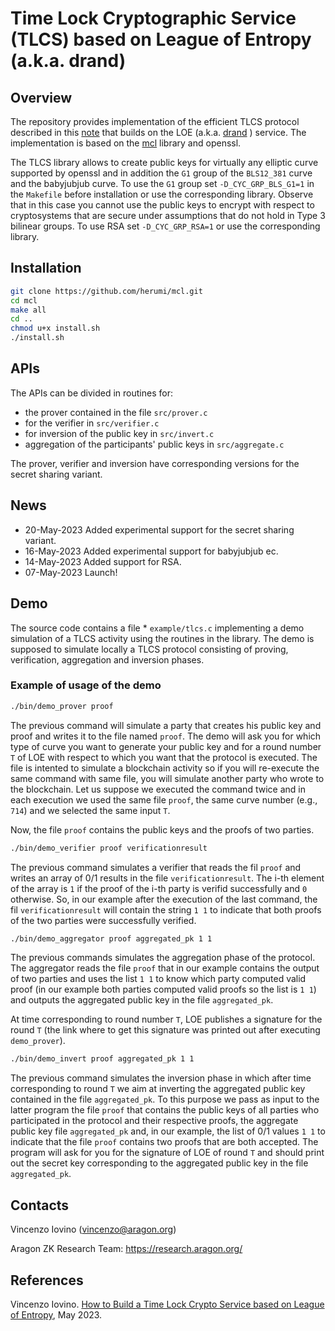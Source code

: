 # Time Lock Cryptographic Service (TLCS) based on League of Entropy (a.k.a. drand)
## Overview
The repository provides implementation of the efficient TLCS protocol described in this [note](https://hackmd.io/WYp7A-jPQvK8xSB1pyH7hQ) that builds on the LOE (a.k.a. [drand](https://github.com/drand/drand) ) service. The implementation is based on the [mcl](https://github.com/herumi/mcl/) library and openssl.

The TLCS library allows to create public keys for virtually any elliptic curve supported by openssl and in addition the `G1` group of the `BLS12_381` curve and the babyjubjub curve.
To use the `G1` group set `-D_CYC_GRP_BLS_G1=1`  in the `Makefile` before installation or use the corresponding library. Observe that in this case you cannot use the public keys to encrypt with respect to cryptosystems that are secure under assumptions that do not hold in Type 3 bilinear groups. To use RSA set `-D_CYC_GRP_RSA=1` or use the corresponding library. 
## Installation
```bash
git clone https://github.com/herumi/mcl.git
cd mcl
make all
cd ..
chmod u+x install.sh
./install.sh
```
## APIs

The APIs can be divided in routines for:
* the prover contained in the file `src/prover.c`
* for the verifier in `src/verifier.c`
* for inversion of the public key in `src/invert.c`
* aggregation of the participants' public keys in `src/aggregate.c` 

The prover, verifier and inversion have corresponding versions for the secret sharing variant.
##  News
* 20-May-2023 Added experimental support for the secret sharing variant.
* 16-May-2023 Added experimental support for babyjubjub ec.
* 14-May-2023 Added support for RSA.
* 07-May-2023 Launch!

## Demo
The source code contains a file * `example/tlcs.c` implementing a demo simulation of a TLCS activity using the routines in the library. 
 The demo is supposed to simulate locally a TLCS protocol consisting of proving, verification, aggregation and inversion phases. 
### Example of usage of the demo
```bash
./bin/demo_prover proof
```
The previous command will simulate a party that creates his public key and proof and writes it to the file named `proof`.
The demo will ask you for which type of curve you want to generate your public key and for a round number `T` of LOE with respect to which you want that the protocol is executed. 
The file is intented to simulate a blockchain activity so if you will re-execute the same command with same file, you will simulate another party who wrote to the blockchain.
Let us suppose we executed the command twice and in each execution we used the same file `proof`, the same curve number (e.g., `714`) and we selected the same input `T`.

Now, the file `proof` contains the public keys and the proofs of two parties. 
```bash
./bin/demo_verifier proof verificationresult
```
The previous command simulates a verifier that reads the fil ``proof`` and writes an array of 0/1 results in the file ``verificationresult``. The i-th element of the array is `1` if the proof of the i-th party is verifid successfully and `0` otherwise.
So, in our example after the execution of the last command, the fil ``verificationresult`` will contain the string ``1 1`` to indicate that both proofs of the two parties were successfully verified.
```bash
./bin/demo_aggregator proof aggregated_pk 1 1
```
The previous commands simulates the aggregation phase of the protocol. The aggregator reads the file `proof` that in our example contains the output of two parties and uses the list `1 1` to know which party computed valid proof (in our example both parties computed valid proofs so the list is `1 1`) and outputs the aggregated public key in the file `aggregated_pk`.

At time corresponding to round number `T`, LOE publishes a signature for the round `T` (the link where to get this signature was printed out after executing `demo_prover`).
```bash
./bin/demo_invert proof aggregated_pk 1 1
```
The previous command simulates the inversion phase in which after time corresponding to round `T` we aim at inverting the aggregated public key contained in the file `aggregated_pk`. To this purpose we pass as input to the latter program the file `proof` that contains the public keys of all parties who participated in the protocol and their respective proofs, the aggregate public key file `aggregated_pk` and, in our example, the list of 0/1 values `1 1` to indicate that the file `proof` contains two proofs that are both accepted.
The program will ask for you for the signature of LOE of round `T` and should print out the secret key corresponding to the aggregated public key in the file `aggregated_pk`.

## Contacts

Vincenzo Iovino (vincenzo@aragon.org)

Aragon ZK Research Team: https://research.aragon.org/

## References
Vincenzo Iovino. [How to Build a Time Lock Crypto Service based on League of Entropy](https://hackmd.io/WYp7A-jPQvK8xSB1pyH7hQ), May 2023.

